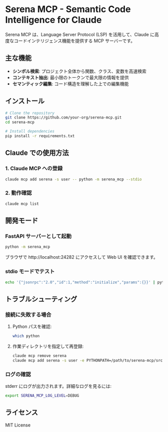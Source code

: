 # Serena MCP - Semantic Code Intelligence for Claude

Serena MCP は、Language Server Protocol (LSP) を活用して、Claude に高度なコードインテリジェンス機能を提供する MCP サーバーです。

## 主な機能

- **シンボル検索**: プロジェクト全体から関数、クラス、変数を高速検索
- **コンテキスト抽出**: 最小限のトークンで最大限の情報を提供
- **セマンティック編集**: コード構造を理解した上での編集機能

## インストール

```bash
# Clone the repository
git clone https://github.com/your-org/serena-mcp.git
cd serena-mcp

# Install dependencies
pip install -r requirements.txt
```

## Claude での使用方法

### 1. Claude MCP への登録

```bash
claude mcp add serena -s user -- python -m serena_mcp --stdio
```

### 2. 動作確認

```bash
claude mcp list
```

## 開発モード

### FastAPI サーバーとして起動

```bash
python -m serena_mcp
```

ブラウザで http://localhost:24282 にアクセスして Web UI を確認できます。

### stdio モードでテスト

```bash
echo '{"jsonrpc":"2.0","id":1,"method":"initialize","params":{}}' | python -m serena_mcp --stdio
```

## トラブルシューティング

### 接続に失敗する場合

1. Python パスを確認:
   ```bash
   which python
   ```

2. 作業ディレクトリを指定して再登録:
   ```bash
   claude mcp remove serena
   claude mcp add serena -s user -e PYTHONPATH=/path/to/serena-mcp/src -- python -m serena_mcp --stdio
   ```

### ログの確認

stderr にログが出力されます。詳細なログを見るには:

```bash
export SERENA_MCP_LOG_LEVEL=DEBUG
```

## ライセンス

MIT License